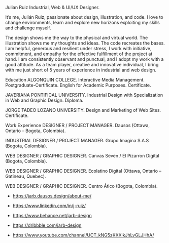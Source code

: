 Julian Ruiz
Industrial, Web & UI/UX Designer.


It’s me, Julián Ruiz, passionate about design, illustration, and code. I love to change environments, learn and explore new horizons exploiting my skills and challenge myself.

The design shows me the way to the physical and virtual world.
The illustration shows me my thoughts and ideas.
The code recreates the bases.
I am helpful, generous and resilient under stress, I work with initiative, commitment, and empathy for the effective fulfillment of the project at hand. I am consistently observant and punctual, and I adopt my work with a good attitude. As a team player, creative and innovative individual, I bring with me just short of 5 years of experience in industrial and web design.




Education
ALGONQUIN COLLEGE.
Interactive Media Management. Postgraduate-Certificate.
English for Academic Purposes. Certificate.

JAVERIANA PONTIFICAL UNIVERSITY.
Industrial Design with Specialization in Web and Graphic Design. Diploma.

JORGE TADEO LOZANO UNIVERSITY.
Design and Marketing of Web Sites. Certificate.



Work Experience
DESIGNER / PROJECT MANAGER.
Dausos (Ottawa, Ontario – Bogota, Colombia).

INDUSTRIAL DESIGNER / PROJECT MANAGER.
Grupo Imagina S.A.S (Bogota, Colombia).

WEB DESIGNER / GRAPHIC DESIGNER.
Canvas Seven / El Pizarron Digital (Bogota, Colombia).

WEB DESIGNER / GRAPHIC DESIGNER.
Ecolatino Digital (Ottawa, Ontario – Gatineau, Quebec).

WEB DESIGNER / GRAPHIC DESIGNER.
Centro Ático (Bogota, Colombia).


- https://jarb.dausos.design/about-me/

- https://www.linkedin.com/in/j-ruiz/

- https://www.behance.net/jarb-design

- https://dribbble.com/jarb-design

- https://www.youtube.com/channel/UCT_kNG5zKXXikJhLvGLJHhA/

